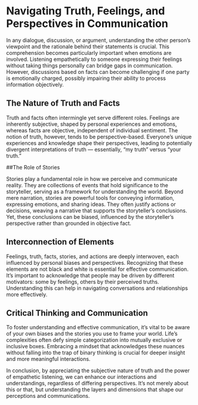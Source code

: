 # Navigating Truth, Feelings, and Perspectives in Communication

In any dialogue, discussion, or argument, understanding the other person’s viewpoint and the rationale behind their statements is crucial. This comprehension becomes particularly important when emotions are involved. Listening empathetically to someone expressing their feelings without taking things personally can bridge gaps in communication. However, discussions based on facts can become challenging if one party is emotionally charged, possibly impairing their ability to process information objectively.

## The Nature of Truth and Facts

Truth and facts often intermingle yet serve different roles. Feelings are inherently subjective, shaped by personal experiences and emotions, whereas facts are objective, independent of individual sentiment. The notion of truth, however, tends to be perspective-based. Everyone’s unique experiences and knowledge shape their perspectives, leading to potentially divergent interpretations of truth — essentially, “my truth” versus “your truth.”

##The Role of Stories

Stories play a fundamental role in how we perceive and communicate reality. They are collections of events that hold significance to the storyteller, serving as a framework for understanding the world. Beyond mere narration, stories are powerful tools for conveying information, expressing emotions, and sharing ideas. They often justify actions or decisions, weaving a narrative that supports the storyteller’s conclusions. Yet, these conclusions can be biased, influenced by the storyteller’s perspective rather than grounded in objective fact.

## Interconnection of Elements

Feelings, truth, facts, stories, and actions are deeply interwoven, each influenced by personal biases and perspectives. Recognizing that these elements are not black and white is essential for effective communication. It’s important to acknowledge that people may be driven by different motivators: some by feelings, others by their perceived truths. Understanding this can help in navigating conversations and relationships more effectively.

## Critical Thinking and Communication

To foster understanding and effective communication, it’s vital to be aware of your own biases and the stories you use to frame your world. Life’s complexities often defy simple categorization into mutually exclusive or inclusive boxes. Embracing a mindset that acknowledges these nuances without falling into the trap of binary thinking is crucial for deeper insight and more meaningful interactions.

In conclusion, by appreciating the subjective nature of truth and the power of empathetic listening, we can enhance our interactions and understandings, regardless of differing perspectives. It’s not merely about this or that, but understanding the layers and dimensions that shape our perceptions and communications.
